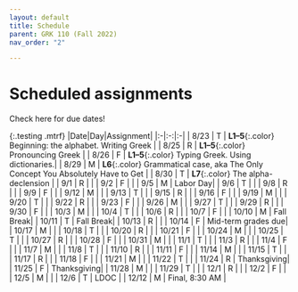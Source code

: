```yaml
---
layout: default
title: Schedule
parent: GRK 110 (Fall 2022)
nav_order: "2"

---
```

# Scheduled assignments

Check here for due dates!

{:.testing .mtrf}
|Date|Day|Assignment|
|:-|:-:|:-|
| 8/23 | T | **L1–5**{:.color} Beginning: the alphabet. Writing Greek |
| 8/25 | R | **L1–5**{:.color} Pronouncing Greek |
| 8/26 | F | **L1–5**{:.color} Typing Greek. Using dictionaries.|
| 8/29 | M | **L6**{:.color} Grammatical case, aka The Only Concept You Absolutely Have to Get |
| 8/30 | T | **L7**{:.color} The alpha-declension |
| 9/1 | R | |
| 9/2 | F | |
| 9/5 | M | Labor Day|
| 9/6 | T | |
| 9/8 | R | |
| 9/9 | F | |
| 9/12 | M | |
| 9/13 | T | |
| 9/15 | R | |
| 9/16 | F | |
| 9/19 | M | |
| 9/20 | T | |
| 9/22 | R | |
| 9/23 | F | |
| 9/26 | M | |
| 9/27 | T | |
| 9/29 | R | |
| 9/30 | F | |
| 10/3 | M | |
| 10/4 | T | |
| 10/6 | R | |
| 10/7 | F | |
| 10/10 | M | Fall Break|
| 10/11 | T | Fall Break|
| 10/13 | R | |
| 10/14 | F | Mid-term grades due|
| 10/17 | M | |
| 10/18 | T | |
| 10/20 | R | |
| 10/21 | F | |
| 10/24 | M | |
| 10/25 | T | |
| 10/27 | R | |
| 10/28 | F | |
| 10/31 | M | |
| 11/1 | T | |
| 11/3 | R | |
| 11/4 | F | |
| 11/7 | M | |
| 11/8 | T | |
| 11/10 | R | |
| 11/11 | F | |
| 11/14 | M | |
| 11/15 | T | |
| 11/17 | R | |
| 11/18 | F | |
| 11/21 | M | |
| 11/22 | T | |
| 11/24 | R | Thanksgiving|
| 11/25 | F | Thanksgiving|
| 11/28 | M | |
| 11/29 | T | |
| 12/1 | R | |
| 12/2 | F | |
| 12/5 | M | |
| 12/6 | T | LDOC |
| 12/12 | M | Final, 8:30 AM |
